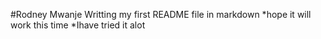#Rodney Mwanje
Writting my first README file in markdown
*hope it will work this time
*Ihave tried it alot